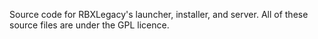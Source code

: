 Source code for RBXLegacy's launcher, installer, and server. All of these source files are under the GPL licence. 
